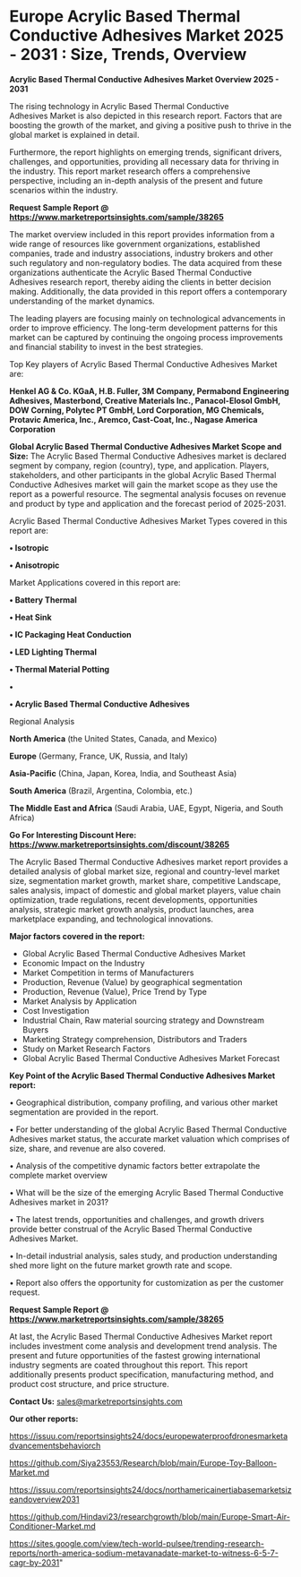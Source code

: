 # Europe Acrylic Based Thermal Conductive Adhesives Market 2025 - 2031 : Size, Trends, Overview

<Strong> Acrylic Based Thermal Conductive Adhesives Market Overview 2025 - 2031</strong>

The rising technology in Acrylic Based Thermal Conductive Adhesives Market is also depicted in this research report. Factors that are boosting the growth of the market, and giving a positive push to thrive in the global market is explained in detail.

Furthermore, the report highlights on emerging trends, significant drivers, challenges, and opportunities, providing all necessary data for thriving in the industry. This report market research offers a comprehensive perspective, including an in-depth analysis of the present and future scenarios within the industry.

<strong>Request Sample Report @ <a href=https://www.marketreportsinsights.com/sample/38265>https://www.marketreportsinsights.com/sample/38265</a></strong>

The market overview included in this report provides information from a wide range of resources like government organizations, established companies, trade and industry associations, industry brokers and other such regulatory and non-regulatory bodies. The data acquired from these organizations authenticate the Acrylic Based Thermal Conductive Adhesives research report, thereby aiding the clients in better decision making. Additionally, the data provided in this report offers a contemporary understanding of the market dynamics.

The leading players are focusing mainly on technological advancements in order to improve efficiency. The long-term development patterns for this market can be captured by continuing the ongoing process improvements and financial stability to invest in the best strategies.

Top Key players of Acrylic Based Thermal Conductive Adhesives Market are:

<strong>Henkel AG & Co. KGaA, H.B. Fuller, 3M Company, Permabond Engineering Adhesives, Masterbond, Creative Materials Inc., Panacol-Elosol GmbH, DOW Corning, Polytec PT GmbH, Lord Corporation, MG Chemicals, Protavic America, Inc., Aremco, Cast-Coat, Inc., Nagase America Corporation</strong>

<strong><b>Global Acrylic Based Thermal Conductive Adhesives Market Scope and Size:</b></strong>
The Acrylic Based Thermal Conductive Adhesives market is declared segment by company, region (country), type, and application. Players, stakeholders, and other participants in the global Acrylic Based Thermal Conductive Adhesives market will gain the market scope as they use the report as a powerful resource. The segmental analysis focuses on revenue and product by type and application and the forecast period of 2025-2031.

Acrylic Based Thermal Conductive Adhesives Market Types covered in this report are:

<strong>•  Isotropic

•  Anisotropic</strong>

Market Applications covered in this report are:

<strong>•  Battery Thermal

•  Heat Sink

•  IC Packaging Heat Conduction

•  LED Lighting Thermal

•  Thermal Material Potting

•  

•  Acrylic Based Thermal Conductive Adhesives</strong> 

Regional Analysis

<strong>North America</strong> (the United States, Canada, and Mexico)

<strong>Europe</strong> (Germany, France, UK, Russia, and Italy)

<strong>Asia-Pacific</strong> (China, Japan, Korea, India, and Southeast Asia)

<strong>South America</strong> (Brazil, Argentina, Colombia, etc.)

<strong>The Middle East and Africa</strong> (Saudi Arabia, UAE, Egypt, Nigeria, and South Africa)

<strong>Go For Interesting Discount Here: <a href=https://www.marketreportsinsights.com/discount/38265>https://www.marketreportsinsights.com/discount/38265</a></strong>

The Acrylic Based Thermal Conductive Adhesives market report provides a detailed analysis of global market size, regional and country-level market size, segmentation market growth, market share, competitive Landscape, sales analysis, impact of domestic and global market players, value chain optimization, trade regulations, recent developments, opportunities analysis, strategic market growth analysis, product launches, area marketplace expanding, and technological innovations.

<strong><b>Major factors covered in the report:</b></strong>
<ul>
  <li>Global Acrylic Based Thermal Conductive Adhesives Market </li>
  <li>Economic Impact on the Industry</li>
  <li>Market Competition in terms of Manufacturers</li>
  <li>Production, Revenue (Value) by geographical segmentation</li>
  <li>Production, Revenue (Value), Price Trend by Type</li>
  <li>Market Analysis by Application</li>
  <li>Cost Investigation</li>
  <li>Industrial Chain, Raw material sourcing strategy and Downstream Buyers</li>
  <li>Marketing Strategy comprehension, Distributors and Traders</li>
  <li>Study on Market Research Factors</li>
  <li>Global Acrylic Based Thermal Conductive Adhesives Market Forecast</li>
</ul>

<strong><b>Key Point of the Acrylic Based Thermal Conductive Adhesives Market report:</b></strong>

• Geographical distribution, company profiling, and various other market segmentation are provided in the report.

• For better understanding of the global Acrylic Based Thermal Conductive Adhesives market status, the accurate market valuation which comprises of size, share, and revenue are also covered.

• Analysis of the competitive dynamic factors better extrapolate the complete market overview

• What will be the size of the emerging Acrylic Based Thermal Conductive Adhesives market in 2031?

• The latest trends, opportunities and challenges, and growth drivers provide better construal of the Acrylic Based Thermal Conductive Adhesives Market.

• In-detail industrial analysis, sales study, and production understanding shed more light on the future market growth rate and scope.

• Report also offers the opportunity for customization as per the customer request.

<strong>Request Sample Report @ <a href=https://www.marketreportsinsights.com/sample/38265>https://www.marketreportsinsights.com/sample/38265</a></strong>

At last, the Acrylic Based Thermal Conductive Adhesives Market report includes investment come analysis and development trend analysis. The present and future opportunities of the fastest growing international industry segments are coated throughout this report. This report additionally presents product specification, manufacturing method, and product cost structure, and price structure.

<strong>Contact Us:</strong>
sales@marketreportsinsights.com

<strong>Our other reports:</strong>

<a href=https://issuu.com/reportsinsights24/docs/europewaterproofdronesmarketadvancementsbehaviorch>https://issuu.com/reportsinsights24/docs/europewaterproofdronesmarketadvancementsbehaviorch</a>

<a href=https://github.com/Siya23553/Research/blob/main/Europe-Toy-Balloon-Market.md>https://github.com/Siya23553/Research/blob/main/Europe-Toy-Balloon-Market.md</a>

<a href=https://issuu.com/reportsinsights24/docs/northamericainertiabasemarketsizeandoverview2031>https://issuu.com/reportsinsights24/docs/northamericainertiabasemarketsizeandoverview2031</a>

<a href=https://github.com/Hindavi23/researchgrowth/blob/main/Europe-Smart-Air-Conditioner-Market.md>https://github.com/Hindavi23/researchgrowth/blob/main/Europe-Smart-Air-Conditioner-Market.md</a>

<a href=https://sites.google.com/view/tech-world-pulsee/trending-research-reports/north-america-sodium-metavanadate-market-to-witness-6-5-7-cagr-by-2031>https://sites.google.com/view/tech-world-pulsee/trending-research-reports/north-america-sodium-metavanadate-market-to-witness-6-5-7-cagr-by-2031</a>"
